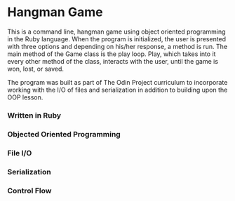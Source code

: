# Hangman Game 

This is a command line, hangman game using object oriented programming in the Ruby language. When the program is initialized, the user is presented with three options and depending on his/her response, a method is run. The main method of the Game class is the play loop. Play, which takes into it every other method of the class, interacts with the user, until the game is won, lost, or saved. 

The program was built as part of The Odin Project curriculum to incorporate working with the I/O of files and serialization in addition to building upon the OOP lesson.

### Written in Ruby 

### Objected Oriented Programming

### File I/O

### Serialization

### Control Flow